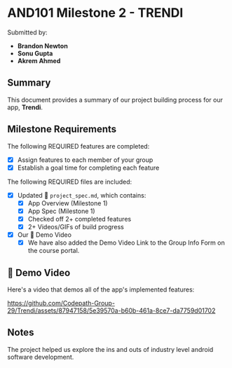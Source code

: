 <!-- (This is a comment) INSTRUCTIONS: Go through this page and fill out any **bolded** entries with their correct values.-->

# AND101 Milestone 2 - **TRENDI**

Submitted by:
- **Brandon Newton**
- **Sonu Gupta**
- **Akrem Ahmed**

## Summary

This document provides a summary of our project building process for our app, **Trendi**.


## Milestone Requirements

<!-- Please be sure to change the [ ] to [x] for any features you completed.  If a feature is not checked [x], you might miss the points for that item! -->

The following REQUIRED features are completed:

- [x] Assign features to each member of your group
- [x] Establish a goal time for completing each feature

The following REQUIRED files are included:

- [x] Updated 📄 `project_spec.md`, which contains:
  - [X] App Overview (Milestone 1)
  - [X] App Spec (Milestone 1)
  - [x] Checked off 2+ completed features
  - [x] 2+ Videos/GIFs of build progress

- [x] Our 🎥 Demo Video
  - [x] We have also added the Demo Video Link to the Group Info Form on the course portal.

## 🎥 Demo Video

Here's a video that demos all of the app's implemented features:

https://github.com/Codepath-Group-29/Trendi/assets/87947158/5e39570a-b60b-461a-8ce7-da7759d01702



## Notes

The project helped us explore the ins and outs of industry level android software development. 
